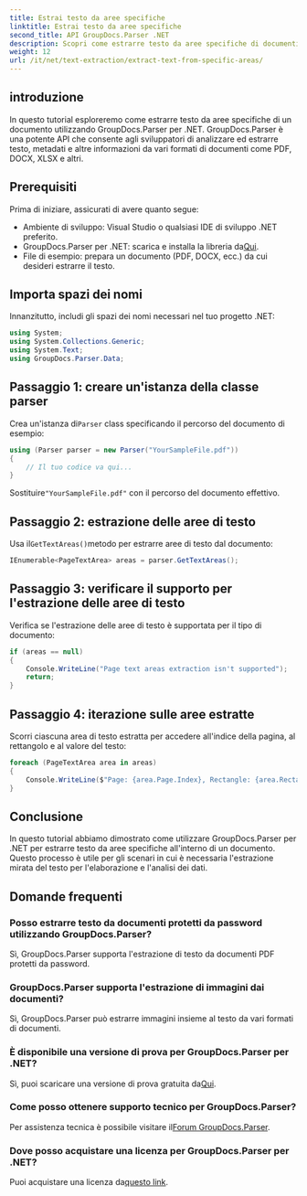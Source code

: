 ```yaml
---
title: Estrai testo da aree specifiche
linktitle: Estrai testo da aree specifiche
second_title: API GroupDocs.Parser .NET
description: Scopri come estrarre testo da aree specifiche di documenti utilizzando GroupDocs.Parser per .NET. Facile guida passo passo.
weight: 12
url: /it/net/text-extraction/extract-text-from-specific-areas/
---
```

## introduzione
In questo tutorial esploreremo come estrarre testo da aree specifiche di un documento utilizzando GroupDocs.Parser per .NET. GroupDocs.Parser è una potente API che consente agli sviluppatori di analizzare ed estrarre testo, metadati e altre informazioni da vari formati di documenti come PDF, DOCX, XLSX e altri.
## Prerequisiti
Prima di iniziare, assicurati di avere quanto segue:
- Ambiente di sviluppo: Visual Studio o qualsiasi IDE di sviluppo .NET preferito.
-  GroupDocs.Parser per .NET: scarica e installa la libreria da[Qui](https://releases.groupdocs.com/parser/net/).
- File di esempio: prepara un documento (PDF, DOCX, ecc.) da cui desideri estrarre il testo.

## Importa spazi dei nomi
Innanzitutto, includi gli spazi dei nomi necessari nel tuo progetto .NET:
```csharp
using System;
using System.Collections.Generic;
using System.Text;
using GroupDocs.Parser.Data;
```
## Passaggio 1: creare un'istanza della classe parser
 Crea un'istanza di`Parser` class specificando il percorso del documento di esempio:
```csharp
using (Parser parser = new Parser("YourSampleFile.pdf"))
{
    // Il tuo codice va qui...
}
```
 Sostituire`"YourSampleFile.pdf"` con il percorso del documento effettivo.
## Passaggio 2: estrazione delle aree di testo
 Usa il`GetTextAreas()`metodo per estrarre aree di testo dal documento:
```csharp
IEnumerable<PageTextArea> areas = parser.GetTextAreas();
```
## Passaggio 3: verificare il supporto per l'estrazione delle aree di testo
Verifica se l'estrazione delle aree di testo è supportata per il tipo di documento:
```csharp
if (areas == null)
{
    Console.WriteLine("Page text areas extraction isn't supported");
    return;
}
```
## Passaggio 4: iterazione sulle aree estratte
Scorri ciascuna area di testo estratta per accedere all'indice della pagina, al rettangolo e al valore del testo:
```csharp
foreach (PageTextArea area in areas)
{
    Console.WriteLine($"Page: {area.Page.Index}, Rectangle: {area.Rectangle}, Text: {area.Text}");
}
```

## Conclusione
In questo tutorial abbiamo dimostrato come utilizzare GroupDocs.Parser per .NET per estrarre testo da aree specifiche all'interno di un documento. Questo processo è utile per gli scenari in cui è necessaria l'estrazione mirata del testo per l'elaborazione e l'analisi dei dati.

## Domande frequenti
### Posso estrarre testo da documenti protetti da password utilizzando GroupDocs.Parser?
Sì, GroupDocs.Parser supporta l'estrazione di testo da documenti PDF protetti da password.
### GroupDocs.Parser supporta l'estrazione di immagini dai documenti?
Sì, GroupDocs.Parser può estrarre immagini insieme al testo da vari formati di documenti.
### È disponibile una versione di prova per GroupDocs.Parser per .NET?
 Sì, puoi scaricare una versione di prova gratuita da[Qui](https://releases.groupdocs.com/).
### Come posso ottenere supporto tecnico per GroupDocs.Parser?
 Per assistenza tecnica è possibile visitare il[Forum GroupDocs.Parser](https://forum.groupdocs.com/c/parser/17).
### Dove posso acquistare una licenza per GroupDocs.Parser per .NET?
 Puoi acquistare una licenza da[questo link](https://purchase.groupdocs.com/buy).